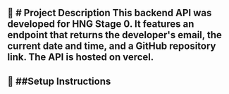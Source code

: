 📌 # Project Description
This backend API was developed for HNG Stage 0. It features an endpoint that returns the developer's email, the current date and time, and a GitHub repository link. 
The API is hosted on vercel.
---

📝 ##Setup Instructions
- 
